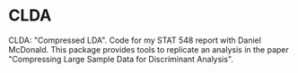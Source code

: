 # CLDA
CLDA: "Compressed LDA". Code for my STAT 548 report with Daniel McDonald. This package provides tools to replicate an analysis in the paper "Compressing Large Sample Data for Discriminant Analysis".
